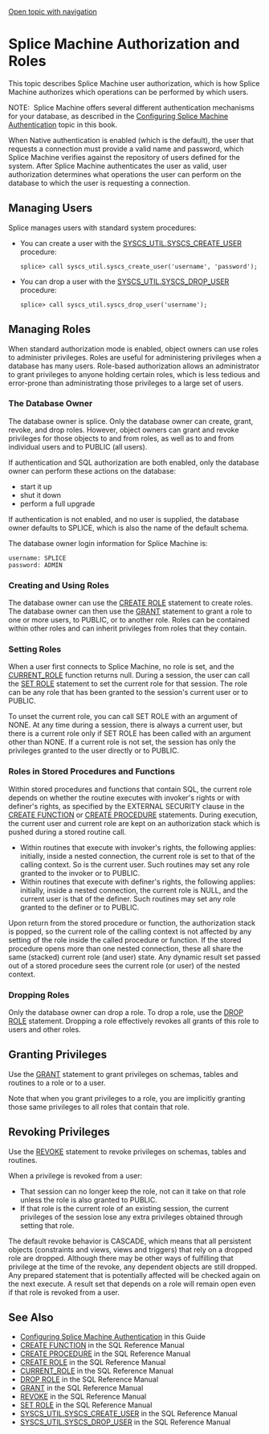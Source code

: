 [Open topic with navigation](../../../index.html#Shared/Developers/Fundamentals/Authorization.html)

Splice Machine Authorization and Roles
======================================

This topic describes Splice Machine <span class="ItalicFont">user authorization</span>, which is how Splice Machine authorizes which operations can be performed by which users.

<span class="autonumber"><span class="noteAutoNum">NOTE:  </span></span>Splice Machine offers several different authentication mechanisms for your database, as described in the [Configuring Splice Machine Authentication](../../../OnPremise/InstallingSpliceMachine/Authentication.html) topic in this book.

When Native authentication is enabled (which <span class="ItalicFont">is</span> the default), the user that requests a connection must provide a valid name and password, which Splice Machine verifies against the repository of users defined for the system. After Splice Machine authenticates the user as valid, user authorization determines what operations the user can perform on the database to which the user is requesting a connection.

Managing Users
--------------

Splice manages users with standard system procedures:

-   You can create a user with the <span class="CodeFont">[SYSCS\_UTIL.SYSCS\_CREATE\_USER](../../SQLReference/BuiltInSysProcs/CreateUser.html)</span> procedure:
    ``` AppCommand
    splice> call syscs_util.syscs_create_user('username', 'password');
    ```

-   You can drop a user with the <span class="CodeFont">[SYSCS\_UTIL.SYSCS\_DROP\_USER](../../SQLReference/BuiltInSysProcs/DropUser.html)</span> procedure:
    ``` AppCommand
    splice> call syscs_util.syscs_drop_user('username');
    ```

Managing Roles
--------------

When standard authorization mode is enabled, object owners can use roles to administer privileges. Roles are useful for administering privileges when a database has many users. Role-based authorization allows an administrator to grant privileges to anyone holding certain roles, which is less tedious and error-prone than administrating those privileges to a large set of users.

### The Database Owner

The <span class="ItalicFont">database owner</span> is <span class="CodeFont">splice</span>. Only the database owner can create, grant, revoke, and drop roles. However, object owners can grant and revoke privileges for those objects to and from roles, as well as to and from individual users and to <span class="CodeFont">PUBLIC</span> (all users).

If authentication and SQL authorization are both enabled, only the database owner can perform these actions on the database:

-   start it up
-   shut it down
-   perform a full upgrade

If authentication is not enabled, and no user is supplied, the database owner defaults to <span class="CodeFont">SPLICE</span>, which is also the name of the default schema.

The database owner login information for Splice Machine is:

``` AppCommand
username: SPLICE
password: ADMIN
```

### Creating and Using Roles

The database owner can use the <span class="CodeFont">[CREATE ROLE](../../SQLReference/Statements/CreateRole.html)</span> statement to create roles. The database owner can then use the <span class="CodeFont">[GRANT](../../SQLReference/Statements/Grant.html)</span> statement to grant a role to one or more users, to <span class="CodeFont">PUBLIC</span>, or to another role. Roles can be contained within other roles and can inherit privileges from roles that they contain.

### Setting Roles

When a user first connects to Splice Machine, no role is set, and the <span class="CodeFont">[CURRENT\_ROLE](../../SQLReference/BuiltInFcns/CurrentRole.html)</span> function returns null. During a session, the user can call the <span class="CodeFont">[SET ROLE](../../SQLReference/Statements/SetRole.html)</span> statement to set the current role for that session. The role can be any role that has been granted to the session's current user or to <span class="CodeFont">PUBLIC</span>.

To unset the current role, you can call <span class="CodeFont">SET ROLE</span> with an argument of <span class="CodeFont">NONE</span>. At any time during a session, there is always a current user, but there is a current role only if <span class="CodeFont">SET ROLE</span> has been called with an argument other than <span class="CodeFont">NONE</span>. If a current role is not set, the session has only the privileges granted to the user directly or to <span class="CodeFont">PUBLIC</span>.

### Roles in Stored Procedures and Functions

Within stored procedures and functions that contain SQL, the current role depends on whether the routine executes with invoker's rights or with definer's rights, as specified by the <span class="CodeFont">EXTERNAL SECURITY</span> clause in the <span class="CodeFont">[CREATE FUNCTION](../../SQLReference/Statements/CreateFunction.html)</span> or <span class="CodeFont">[CREATE PROCEDURE](../../SQLReference/Statements/CreateProcedure.html)</span> statements. During execution, the current user and current role are kept on an authorization stack which is pushed during a stored routine call.

-   Within routines that execute with invoker's rights, the following applies: initially, inside a nested connection, the current role is set to that of the calling context. So is the current user. Such routines may set any role granted to the invoker or to <span class="CodeFont">PUBLIC</span>.
-   Within routines that execute with definer's rights, the following applies: initially, inside a nested connection, the current role is <span class="CodeFont">NULL</span>, and the current user is that of the definer. Such routines may set any role granted to the definer or to <span class="CodeFont">PUBLIC</span>.

Upon return from the stored procedure or function, the authorization stack is popped, so the current role of the calling context is not affected by any setting of the role inside the called procedure or function. If the stored procedure opens more than one nested connection, these all share the same (stacked) current role (and user) state. Any dynamic result set passed out of a stored procedure sees the current role (or user) of the nested context.

### Dropping Roles

Only the database owner can drop a role. To drop a role, use the <span class="CodeFont">[DROP ROLE](../../SQLReference/Statements/DropRole.html)</span> statement. Dropping a role effectively revokes all grants of this role to users and other roles.

Granting Privileges
-------------------

Use the <span class="CodeFont">[GRANT](../../SQLReference/Statements/Grant.html)</span> statement to grant privileges on schemas, tables and routines to a role or to a user.

Note that when you grant privileges to a role, you are implicitly granting those same privileges to all roles that contain that role.

Revoking Privileges
-------------------

Use the <span class="CodeFont">[REVOKE](../../SQLReference/Statements/Revoke.html)</span> statement to revoke privileges on schemas, tables and routines.

When a privilege is revoked from a user:

-   That session can no longer keep the role, not can it take on that role unless the role is also granted to <span class="CodeFont">PUBLIC</span>.
-   If that role is the current role of an existing session, the current privileges of the session lose any extra privileges obtained through setting that role.

The default revoke behavior is <span class="CodeFont">CASCADE</span>, which means that all persistent objects (constraints and views, views and triggers) that rely on a dropped role are dropped. Although there may be other ways of fulfilling that privilege at the time of the revoke, any dependent objects are still dropped. Any prepared statement that is potentially affected will be checked again on the next execute. A result set that depends on a role will remain open even if that role is revoked from a user.

See Also
--------

-   [Configuring Splice Machine Authentication](../../../OnPremise/InstallingSpliceMachine/Authentication.html) in this Guide
-   <span class="CodeFont">[CREATE FUNCTION](../../SQLReference/Statements/CreateFunction.html)</span> in the <span class="ItalicFont">SQL Reference Manual</span>
-   <span class="CodeFont">[CREATE PROCEDURE](../../SQLReference/Statements/CreateProcedure.html)</span> in the <span class="ItalicFont">SQL Reference Manual</span>
-   <span class="CodeFont">[CREATE ROLE](../../SQLReference/Statements/CreateRole.html)</span> in the <span class="ItalicFont">SQL Reference Manual</span>
-   <span class="CodeFont">[CURRENT\_ROLE](../../SQLReference/BuiltInFcns/CurrentRole.html)</span> in the <span class="ItalicFont">SQL Reference Manual</span>
-   <span class="CodeFont">[DROP ROLE](../../SQLReference/Statements/DropRole.html)</span> in the <span class="ItalicFont">SQL Reference Manual</span>
-   <span class="CodeFont">[GRANT](../../SQLReference/Statements/Grant.html)</span> in the <span class="ItalicFont">SQL Reference Manual</span>
-   <span class="CodeFont">[REVOKE](../../SQLReference/Statements/Revoke.html)</span> in the <span class="ItalicFont">SQL Reference Manual</span>
-   <span class="CodeFont">[SET ROLE](../../SQLReference/Statements/SetRole.html)</span> in the <span class="ItalicFont">SQL Reference Manual</span>
-   <span class="CodeFont">[SYSCS\_UTIL.SYSCS\_CREATE\_USER](../../SQLReference/BuiltInSysProcs/CreateUser.html)</span> in the <span class="ItalicFont">SQL Reference Manual</span>
-   <span class="CodeFont">[SYSCS\_UTIL.SYSCS\_DROP\_USER](../../SQLReference/BuiltInSysProcs/DropUser.html)</span> in the <span class="ItalicFont">SQL Reference Manual</span>

 


